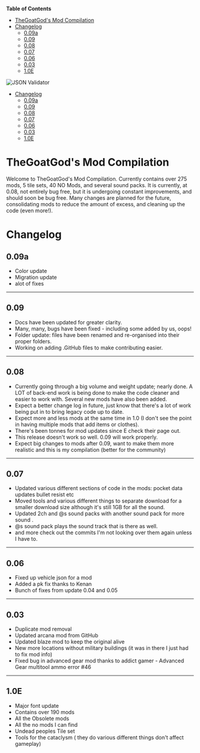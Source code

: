 <!-- START doctoc generated TOC please keep comment here to allow auto update -->
<!-- DON'T EDIT THIS SECTION, INSTEAD RE-RUN doctoc TO UPDATE -->
**Table of Contents**

- [TheGoatGod's Mod Compilation](#thegoatgods-mod-compilation)
- [Changelog](#changelog)
  - [0.09a](#009a)
  - [0.09](#009)
  - [0.08](#008)
  - [0.07](#007)
  - [0.06](#006)
  - [0.03](#003)
  - [1.0E](#10e)



![JSON Validator](https://github.com/TheGoatGod/Goats-Mod-Compilation/workflows/JSON%20Validator/badge.svg)

- [Changelog](#changelog)
  + [0.09a](#0.09a)
  + [0.09](#0.09)
  + [0.08](#0.08)
  + [0.07](#0.07)
  + [0.06](#0.06)
  + [0.03](#0.03)
  + [1.0E](#1.0E)

<!-- END doctoc generated TOC please keep comment here to allow auto update -->
# TheGoatGod's Mod Compilation
Welcome to TheGoatGod's Mod Compilation. Currently contains over 275 mods, 5 tile sets, 40 NO Mods, and several sound packs. It is currently, at 0.08, not entirely bug free, but it is undergoing constant improvements, and should soon be bug free. Many changes are planned for the future, consolidating mods to reduce the amount of excess, and cleaning up the code (even more!).

# Changelog
## 0.09a

- Color update
- Migration update
- alot of fixes

---
## 0.09

- Docs have been updated for greater clarity.
- Many, many, bugs have been fixed - including some added by us, oops!
- Folder update: files have been renamed and re-organised into their proper folders.
- Working on adding .GitHub files to make contributing easier.

---
## 0.08

- Currently going through a big volume and weight update; nearly done. A LOT of back-end work is being done to make the code cleaner and easier to work with. Several new mods have also been added.
- Expect a better change log in future, just know that there's a lot of work being put in to bring legacy code up to date.
- Expect more and less mods at the same time in 1.0 (I don't see the point in having multiple mods that add items or clothes).
- There's been tonnes for mod updates since E check their page out.
- This release doesn't work so well. 0.09 will work properly.
- Expect big changes to mods after 0.09, want to make them more realistic and this is my compilation (better for the community)

---
## 0.07

- Updated various different sections of code in the mods:
    pocket data updates
    bullet resist
    etc
- Moved tools and various different things to separate download for a smaller download size although it's still 1GB for all the sound.
- Updated 2ch and @s sound packs with another sound pack for more sound .
- @s sound pack plays the sound track that is there as well.
- and more check out the commits I'm not looking over them again unless I have to.

---
## 0.06

- Fixed up vehicle json for a mod
- Added a pk fix thanks to Kenan
- Bunch of fixes from update 0.04 and 0.05

---
## 0.03

- Duplicate mod removal
- Updated arcana mod from GitHub
- Updated blaze mod to keep the original alive
- New more locations without military buildings (it was in there I just had to fix mod info)
- Fixed bug in advanced gear mod thanks to addict gamer - Advanced Gear multitool ammo error #46

---
## 1.0E

- Major font update
- Contains over 190 mods
- All the Obsolete mods
- All the no mods I can find
- Undead peoples Tile set
- Tools for the cataclysm ( they do various different things don't affect gameplay)

